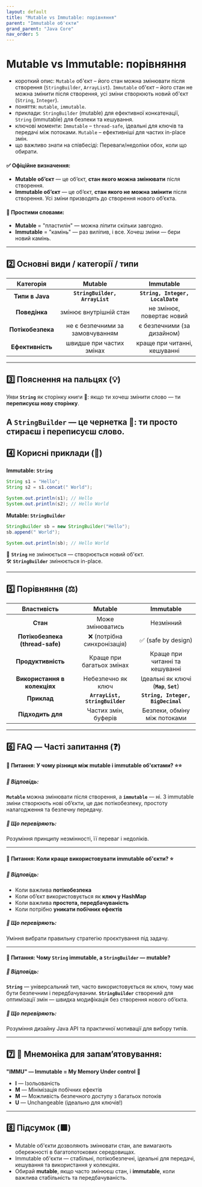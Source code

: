 ```yaml
---
layout: default
title: "Mutable vs Immutable: порівняння"
parent: "Immutable об'єкти"
grand_parent: "Java Core"
nav_order: 5
---
```


# Mutable vs Immutable: порівняння

*   короткий опис: `Mutable` об'єкт – його стан можна змінювати після створення (`StringBuilder`, `ArrayList`). `Immutable` об'єкт – його стан не можна змінити після створення, усі зміни створюють новий об'єкт (`String`, `Integer`).
*   поняття: `mutable`, `immutable`.
*   приклади: `StringBuilder` (mutable) для ефективної конкатенації, `String` (immutable) для безпеки та кешування.
*   ключові моменти: `Immutable` – `thread-safe`, ідеальні для ключів та передачі між потоками. `Mutable` – ефективніші для частих in-place змін.
*   що важливо знати на співбесіді: Переваги/недоліки обох, коли що обирати.
#### **✅ Офіційне визначення:**

* **Mutable об’єкт** — це об’єкт, **стан якого можна змінювати** після створення.
* **Immutable об’єкт** — це об’єкт, **стан якого не можна змінити** після створення. Усі зміни призводять до створення нового об’єкта.

#### **🧠 Простими словами:**

* **Mutable** \= "пластилін" — можна ліпити скільки завгодно.
* **Immutable** \= "камінь" — раз виліпив, і все. Хочеш зміни — бери новий камінь.

---

## **2️⃣ Основні види / категорії / типи**

| Категорія | Mutable | Immutable |
| :---: | :---: | :---: |
| **Типи в Java** | **`StringBuilder, ArrayList`** | **`String, Integer, LocalDate`** |
| **Поведінка** | змінює внутрішній стан | не змінює, повертає новий |
| **Потікобезпека** | не є безпечними за замовчуванням | є безпечними (за дизайном) |
| **Ефективність** | швидше при частих змінах | краще при читанні, кешуванні |

---

## **3️⃣ Пояснення на пальцях (💡)**

Уяви **`String`** як сторінку книги 📖: якщо ти хочеш змінити слово — ти **переписуєш нову сторінку**.

А **`StringBuilder`** — це чернетка 📝: ти просто стираєш і переписуєш слово.
---

## **4️⃣ Корисні приклади (🧪)**

**Immutable: `String`**

```java
String s1 = "Hello";
String s2 = s1.concat(" World");

System.out.println(s1); // Hello
System.out.println(s2); // Hello World
```
**Mutable: `StringBuilder`**

```java
StringBuilder sb = new StringBuilder("Hello");
sb.append(" World");

System.out.println(sb); // Hello World
```
🧠 **`String`** не змінюється — створюється новий об'єкт.  
🛠️ **`StringBuilder`** змінюється in-place.

---

## **5️⃣ Порівняння (⚖️)**

| Властивість | Mutable | Immutable |
| :---: | :---: | :---: |
| **Стан** | Може змінюватись | Незмінний |
| **Потікобезпека (thread-safe)** | ❌ (потрібна синхронізація) | ✅ (safe by design) |
| **Продуктивність** | Краще при багатьох змінах | Краще при читанні та кешуванні |
| **Використання в колекціях** | Небезпечно як ключ | Ідеальні як ключі (**`Map`**, **`Set`**) |
| **Приклад** | **`ArrayList, StringBuilder`** | **`String, Integer, BigDecimal`** |
| **Підходить для** | Частих змін, буферів | Безпеки, обміну між потоками |

---

## **6️⃣ FAQ — Часті запитання (❓)**

#### **🔹 Питання: У чому різниця між mutable і immutable об'єктами? ⭐️⭐️**

##### **💬 Відповідь:**

**`Mutable`** можна змінювати після створення, а **`immutable`** — ні. З immutable зміни створюють нові об’єкти, це дає потікобезпеку, простоту налагодження та безпечну передачу.

##### **📌 Що перевіряють:**

Розуміння принципу незмінності, її переваг і недоліків.

---

#### **🔹 Питання: Коли краще використовувати immutable об'єкти? ⭐️**

##### **💬 Відповідь:**

* Коли важлива **потікобезпека**
* Коли об’єкт використовується як **ключ у HashMap**
* Коли важлива **простота, передбачуваність**
* Коли потрібно **уникати побічних ефектів**

##### **📌 Що перевіряють:**

Уміння вибрати правильну стратегію проєктування під задачу.

---

#### **🔹 Питання: Чому `String` immutable, а `StringBuilder` — mutable?**

##### **💬 Відповідь:**

**`String`** — універсальний тип, часто використовується як ключ, тому має бути безпечним і передбачуваним. **`StringBuilder`** створений для оптимізації змін — швидка модифікація без створення нового об’єкта.

##### **📌 Що перевіряють:**

Розуміння дизайну Java API та практичної мотивації для вибору типів.

---

## **7️⃣ 🧠 Мнемоніка для запам’ятовування:**

**"IMMU" — Immutable \= My Memory Under control** 💾

* **I** — Ізольованість
* **M** — Мінімізація побічних ефектів
* **M** — Можливість безпечного доступу з багатьох потоків
* **U** — Unchangeable (ідеально для ключів\!)

---

## **8️⃣ Підсумок (🟩)**

* Mutable об'єкти дозволяють змінювати стан, але вимагають обережності в багатопотокових середовищах.
* Immutable об'єкти — стабільні, потікобезпечні, ідеальні для передачі, кешування та використання у колекціях.
* Обирай **mutable**, якщо часто змінюєш стан, і **immutable**, коли важлива стабільність та передбачуваність.